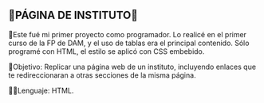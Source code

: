 ## 🏫PÁGINA DE INSTITUTO🏫

🙌Este fué mi primer proyecto como programador. Lo realicé en el primer curso de la FP de DAM, y el uso de tablas era el principal contenido. Sólo programé con HTML, el estilo se aplicó con CSS embebido.

👀Objetivo: Replicar una página web de un instituto, incluyendo enlaces que te redireccionaran a otras secciones de la misma página.

🧑‍💻Lenguaje: HTML.
